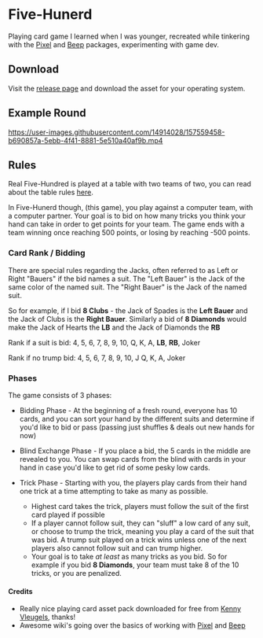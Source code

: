 # Five-Hunerd

Playing card game I learned when I was younger, recreated while tinkering with the [Pixel](https://github.com/faiface/pixel#readme) and [Beep](https://github.com/faiface/beep#beep---) packages, experimenting with game dev.

## Download

Visit the [release page](https://github.com/bshore/five-hunerd/releases) and download the asset for your operating system.

## Example Round
https://user-images.githubusercontent.com/14914028/157559458-b690857a-5ebb-4f41-8881-5e510a40af9b.mp4

## Rules

Real Five-Hundred is played at a table with two teams of two, you can read about the table rules [here](https://www.pagat.com/euchre/500.html#w7st).

In Five-Hunerd though, (this game), you play against a computer team, with a computer partner. Your goal is to bid on how many tricks you think your hand can take in order to get points for your team. The game ends with a team winning once reaching 500 points, or losing by reaching -500 points.

### Card Rank / Bidding

There are special rules regarding the Jacks, often referred to as Left or Right "Bauers" if the bid names a suit. The "Left Bauer" is the Jack of the same color of the named suit. The "Right Bauer" is the Jack of the named suit.

So for example, if I bid **8 Clubs** - the Jack of Spades is the **Left Bauer** and the Jack of Clubs is the **Right Bauer**. Similarly a bid of **8 Diamonds** would make the Jack of Hearts the **LB** and the Jack of Diamonds the **RB**

Rank if a suit is bid: 4, 5, 6, 7, 8, 9, 10, Q, K, A, **LB**, **RB**, Joker

Rank if no trump bid: 4, 5, 6, 7, 8, 9, 10, J Q, K, A, Joker

### Phases

The game consists of 3 phases:

- Bidding Phase - At the beginning of a fresh round, everyone has 10 cards, and you can sort your hand by the different suits and determine if you'd like to bid or pass (passing just shuffles & deals out new hands for now)

- Blind Exchange Phase - If you place a bid, the 5 cards in the middle are revealed to you. You can swap cards from the blind with cards in your hand in case you'd like to get rid of some pesky low cards.

- Trick Phase - Starting with you, the players play cards from their hand one trick at a time attempting to take as many as possible.
  - Highest card takes the trick, players must follow the suit of the first card played if possible
  - If a player cannot follow suit, they can "sluff" a low card of any suit, or choose to trump the trick, meaning you play a card of the suit that was bid. A trump suit played on a trick wins unless one of the next players also cannot follow suit and can trump higher.
  - Your goal is to take _at least_ as many tricks as you bid. So for example if you bid **8 Diamonds**, your team must take 8 of the 10 tricks, or you are penalized.

#### Credits

- Really nice playing card asset pack downloaded for free from [Kenny Vleugels](https://www.kenney.nl/), thanks!
- Awesome wiki's going over the basics of working with [Pixel](https://github.com/faiface/pixel/wiki) and [Beep](https://github.com/faiface/beep/wiki)
